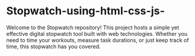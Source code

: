 # Stopwatch-using-html-css-js-
Welcome to the Stopwatch  repository! This project hosts a simple yet effective digital stopwatch tool built with web technologies. Whether you need to time your workouts, measure task durations, or just keep track of time, this stopwatch has you covered.
